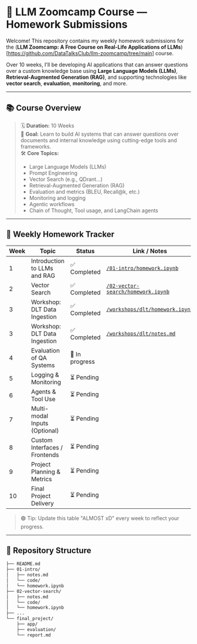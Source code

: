 # 🤖 LLM Zoomcamp Course — Homework Submissions

Welcome! This repository contains my weekly homework submissions for the (**LLM Zoomcamp: A Free Course on Real-Life Applications of LLMs**)[https://github.com/DataTalksClub/llm-zoomcamp/tree/main] course.

Over 10 weeks, I'll be developing AI applications that can answer questions over a custom knowledge base using **Large Language Models (LLMs)**, **Retrieval-Augmented Generation (RAG)**, and supporting technologies like **vector search**, **evaluation**, **monitoring**, and more.

---

## 📚 Course Overview

> 🗓 **Duration:** 10 Weeks  
> 🎯 **Goal:** Learn to build AI systems that can answer questions over documents and internal knowledge using cutting-edge tools and frameworks.  
> 🛠️ **Core Topics:**  
> - Large Language Models (LLMs)  
> - Prompt Engineering  
> - Vector Search (e.g., QDrant...)  
> - Retrieval-Augmented Generation (RAG)  
> - Evaluation and metrics (BLEU, Recall@k, etc.)  
> - Monitoring and logging  
> - Agentic workflows  
> - Chain of Thought, Tool usage, and LangChain agents

---

## 📝 Weekly Homework Tracker

| Week | Topic                            | Status       | Link / Notes                        |
|------|----------------------------------|--------------|-------------------------------------|
| 1    | Introduction to LLMs and RAG     | ✅ Completed | [`/01-intro/homework.ipynb`](./01-intro/homework.ipynb)        |
| 2    | Vector Search                    | ✅ Completed | [`/02-vector-search/homework.ipynb`](./02-vector-search/homework.ipynb)             |
| 3    | Workshop: DLT Data Ingestion | ✅ Completed | [`/workshops/dlt/homework.ipynb`](./workshops/dlt/homework.ipynb)             |
| 3    | Workshop: DLT Data Ingestion | ✅ Completed | [`/workshops/dlt/notes.md`](./workshops/dlt/notes.md)             |
| 4    | Evaluation of QA Systems         | 🚧 In progress   |                                     |
| 5    | Logging & Monitoring             | ⏳ Pending   |                                     |
| 6    | Agents & Tool Use                | ⏳ Pending   |                                     |
| 7    | Multi-modal Inputs (Optional)    | ⏳ Pending   |                                     |
| 8    | Custom Interfaces / Frontends    | ⏳ Pending   |                                     |
| 9    | Project Planning & Metrics       | ⏳ Pending   |                                     |
| 10   | Final Project Delivery           | ⏳ Pending   |                                     |

> 🟢 Tip: Update this table "ALMOST xD" every week to reflect your progress.

---

## 📁 Repository Structure

```bash
├── README.md
├── 01-intro/
│   ├── notes.md
│   └── code/
│   └── homework.ipynb
├── 02-vector-search/
│   ├── notes.md
│   └── code/
│   └── homework.ipynb
├── ...
└── final_project/
    ├── app/
    ├── evaluation/
    └── report.md
